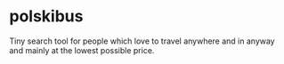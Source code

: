 polskibus
=========

Tiny search tool for people which love to travel anywhere and in anyway and mainly at the lowest possible price.
